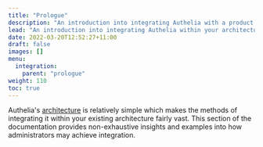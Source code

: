```yaml
---
title: "Prologue"
description: "An introduction into integrating Authelia with a product."
lead: "An introduction into integrating Authelia within your architecture."
date: 2022-03-20T12:52:27+11:00
draft: false
images: []
menu:
  integration:
    parent: "prologue"
weight: 110
toc: true
---
```


Authelia's [architecture](../../overview/prologue/architecture) is relatively simple which makes the methods of
integrating it within your existing architecture fairly vast. This section of the documentation provides non-exhaustive
insights and examples into how administrators may achieve integration.
